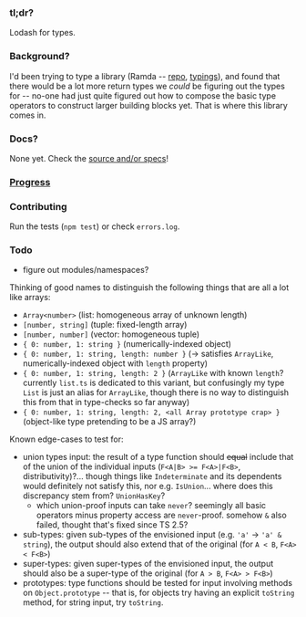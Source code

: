### tl;dr?

Lodash for types.

### Background?

I'd been trying to type a library (Ramda -- [repo](http://ramdajs.com/docs/), [typings](https://github.com/types/npm-ramda/)), and found that there would be a lot more return types we *could* be figuring out the types for -- no-one had just quite figured out how to compose the basic type operators to construct larger building blocks yet. That is where this library comes in.

### Docs?

None yet. Check the [source and/or specs](https://github.com/tycho01/typical/tree/master/src)!

### [Progress](https://github.com/Microsoft/TypeScript/issues/16392)

### Contributing

Run the tests (`npm test`) or check `errors.log`.

### Todo

- figure out modules/namespaces?

Thinking of good names to distinguish the following things that are all a lot like arrays:
- `Array<number>` (list: homogeneous array of unknown length)
- `[number, string]` (tuple: fixed-length array)
- `[number, number]` (vector: homogeneous tuple)
- `{ 0: number, 1: string }` (numerically-indexed object)
- `{ 0: number, 1: string, length: number }` (-> satisfies `ArrayLike`, numerically-indexed object with `length` property)
- `{ 0: number, 1: string, length: 2 }` (`ArrayLike` with known `length`? currently `list.ts` is dedicated to this variant, but confusingly my type `List` is just an alias for `ArrayLike`, though there is no way to distinguish this from that in type-checks so far anyway)
- `{ 0: number, 1: string, length: 2, <all Array prototype crap> }` (object-like type pretending to be a JS array?)

Known edge-cases to test for:
- union types input: the result of a type function should ~~equal~~ include that of the union of the individual inputs (`F<A|B> >= F<A>|F<B>`, distributivity)?... though things like `Indeterminate` and its dependents would definitely not satisfy this, nor e.g. `IsUnion`... where does this discrepancy stem from? `UnionHasKey`?
    - which union-proof inputs can take `never`? seemingly all basic operators minus property access are `never`-proof. somehow `&` also failed, thought that's fixed since TS 2.5?
- sub-types: given sub-types of the envisioned input (e.g. `'a'` -> `'a' & string`), the output should also extend that of the original (for `A < B`, `F<A> < F<B>`)
- super-types: given super-types of the envisioned input, the output should also be a super-type of the original (for `A > B`, `F<A> > F<B>`)
- prototypes: type functions should be tested for input involving methods on `Object.prototype` -- that is, for objects try having an explicit `toString` method, for string input, try `toString`.
